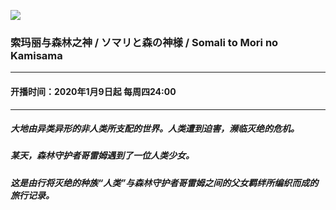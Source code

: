 ![](http://puep.qpic.cn/coral/Q3auHgzwzM4fgQ41VTF2rMPlZDy9z8XOu7iciaSxBDzAyf2kSUDEjIiaA/0.jpg)

### 索玛丽与森林之神 / ソマリと森の神様 / Somali to Mori no Kamisama

---

#### 开播时间：2020年1月9日起 每周四24:00

---

##### 大地由异类异形的非人类所支配的世界。人类遭到迫害，濒临灭绝的危机。
##### 某天，森林守护者哥雷姆遇到了一位人类少女。
##### 这是由行将灭绝的种族“人类”与森林守护者哥雷姆之间的父女羁绊所编织而成的旅行记录。
